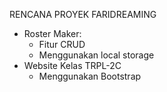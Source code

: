 RENCANA PROYEK FARIDREAMING

- Roster Maker:
  - Fitur CRUD
  - Menggunakan local storage
- Website Kelas TRPL-2C        
  - Menggunakan Bootstrap
